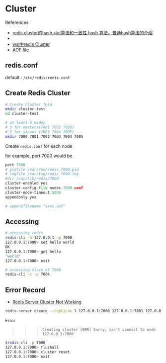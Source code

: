 # Cluster


References
- [redis cluster的hash slot算法和一致性 hash 算法、普通hash算法的介绍](https://www.cnblogs.com/mrmirror/p/13665018.html)
- [](https://ithelp.ithome.com.tw/articles/10195191)
- [wsl中redis Cluster](https://www.jianshu.com/p/7fe101dba5d0)
- [AOF file](https://blog.csdn.net/kfengqingyangk/article/details/53454309)

## redis.conf

default : `/etc/redis/redis.conf`

## Create Redis Cluster

```bash
# Create Cluster fold
mkdir cluster-test
cd cluster-test

# at least 6 nodes
# 3 for masters(7001 7002 7003)
# 3 for slaves (7003 7004 7005)
mkdir 7000 7001 7002 7003 7004 7005
```

Create `redis.conf` for each node

for example, port 7000 would be
```python
port 7000
# pidfile /var/run/redis_7000.pid
# logfile /var/log/redis_7000.log
#dir /var/lib/redis/7000
cluster-enabled yes
cluster-config-file nodes-7000.conf
cluster-node-timeout 5000
appendonly yes

# appendfilename "xxxx.aof"
```

## Accessing

```bash
# accessing redis
redis-cli -h 127.0.0.1 -p 7000 
127.0.0.1:7000> set hello world
OK
127.0.0.1:7000> get hello
"world"
127.0.0.1:7000> exit

# accessing slave of 7000 
redis-cli -c -p 7004
```


## Error Record

- [Redis Server Cluster Not Working](https://stackoverflow.com/questions/37206993/redis-server-cluster-not-working)

```bash
redis-server create --replicas 1 127.0.0.1:7000 127.0.0.1:7001 127.0.0.1:7002 127.0.0.1:7003 127.0.0.1:7004 127.0.0.1:7005
```
Error
>>> `Creating cluster [ERR] Sorry, can't connect to node 127.0.0.1:7000`

```bash
$redis-cli -p 7000
127.0.0.1:7000> flushall
127.0.0.1:7000> cluster reset
127.0.0.1:7000> exit
```